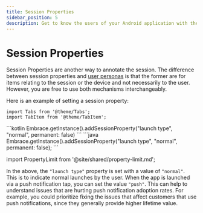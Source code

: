 ```yaml
---
title: Session Properties
sidebar_position: 5
description: Get to know the users of your Android application with the Embrace SDK
---
```


# Session Properties

Session Properties are another way to annotate the session.
The difference between session properties and [user personas](/android/features/identify-users#user-personas) is that the former are for items relating to the session or the device and not necessarily to the user.
However, you are free to use both mechanisms interchangeably.

Here is an example of setting a session property:

```mdx-code-block
import Tabs from '@theme/Tabs';
import TabItem from '@theme/TabItem';
```

<Tabs groupId="android-language" queryString="android-language">
<TabItem value="kotlin" label="Kotlin">
```kotlin
Embrace.getInstance().addSessionProperty("launch type", "normal", permanent: false)
```
</TabItem>
<TabItem value="java" label="Java">
```java
Embrace.getInstance().addSessionProperty("launch type", "normal", permanent: false);
```
</TabItem>
</Tabs>

import PropertyLimit from '@site/shared/property-limit.md';

<PropertyLimit />

In the above, the `"launch type"` property is set with a value of `"normal"`.
This is to indicate normal launches by the user.
When the app is launched via a push notification tap, you can set the value `"push"`.
This can help to understand issues that are hurting push notification adoption rates.
For example, you could prioritize fixing the issues that affect customers that use push notifications, since they generally provide higher lifetime value.
